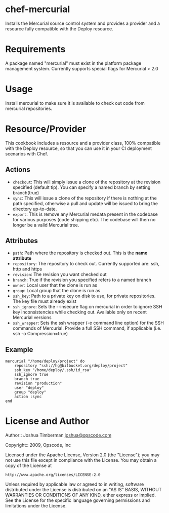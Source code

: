 chef-mercurial
==============

Installs the Mercurial source control system and provides a provider and a resource fully compatible with the Deploy resource.

Requirements
============

A package named "mercurial" must exist in the platform package management system. Currently supports special flags for Mercurial > 2.0

Usage
=====

Install mercurial to make sure it is available to check out code from mercurial repositories.

Resource/Provider
=================

This cookbook includes a resource and a provider class, 100% compatible with the Deploy resource, so that you can use it in your CI deployment scenarios with Chef.

## Actions

- `checkout`: This will simply issue a clone of the repository at the revision specified (default tip). You can specify a named branch by setting branch(true)
- `sync`: This will issue a clone of the repository if there is nothing at the path specified, otherwise a pull and update will be issued to bring the directory up-to-date.
- `export`:  This is remove any Mercurial medata present in the codebase for various purposes (code shipping etc). The codebase will then no longer be a valid Mercurial tree.

## Attributes

- `path`: Path where the repository is checked out. This is the **name attribute** 
- `repository`: The repository to check out. Currently supported are: ssh, http and https
- `revision`: The revision you want checked out
- `branch`: True if the revision you specified refers to a named branch
- `owner`: Local user that the clone is run as
- `group`: Local group that the clone is run as
- `ssh_key`: Path to a private key on disk to use, for private repositories. The key file must already exist
- `ssh_ignore`: Sets the --insecure flag on mercurial in order to ignore SSH key inconsistencies while checking out. Available only on recent Mercurial versions
- `ssh_wrapper`: Sets the ssh wrapper (-e command line option) for the SSH commands of Mercurial. Provide a full SSH command, if applicable (i.e. ssh -o Compression=true)

## Example

	mercurial "/home/deploy/project" do
		repository "ssh://hg@bitbucket.org/deploy/project"
		ssh_key "/home/deploy/.ssh/id_rsa"
		ssh_ignore true
		branch true
		revision "production"
		user "deploy"
		group "deploy"
		action :sync
	end

License and Author
==================

Author:: Joshua Timberman <joshua@opscode.com>

Copyright:: 2009, Opscode, Inc

Licensed under the Apache License, Version 2.0 (the "License");
you may not use this file except in compliance with the License.
You may obtain a copy of the License at

    http://www.apache.org/licenses/LICENSE-2.0

Unless required by applicable law or agreed to in writing, software
distributed under the License is distributed on an "AS IS" BASIS,
WITHOUT WARRANTIES OR CONDITIONS OF ANY KIND, either express or implied.
See the License for the specific language governing permissions and
limitations under the License.
